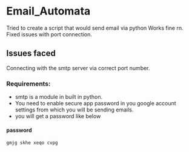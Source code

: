# Email_Automata

Tried to create a script that would send email via python
Works fine rn. Fixed issues with port connection. 

## Issues faced
Connecting with the smtp server via correct port number. 


### Requirements:
* smtp is a module in built in python. 
* You need to enable secure app password in you google account settings
from which you will be sending emails. 
* you will get a password like below

#### password
```gmjg skhe xeqo cvpg```


